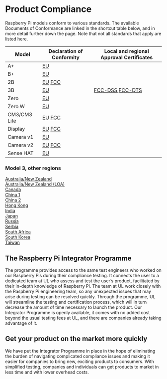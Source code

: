 # Product Compliance

Raspberry Pi models conform to various standards. The available Documents of Conformance are linked in the shortcut table below, and in more detail further down the page. Note that not all standards that apply are listed here. 

| Model | Declaration of Conformity | Local and regional Approval Certificates |
| ----- |--------------- | --------------- |
| A+    | [EU](https://www.raspberrypi.org/files/compliance/RaspberryPiAPlusDOC_CE.pdf) | |
| B+    | [EU](https://www.raspberrypi.org/files/compliance/RaspberryPiBplus_DOC_CE.pdf)| |
| 2B    | [EU](https://www.raspberrypi.org/files/compliance/Raspberry_Pi_2B_V1-2_DOC_CE.pdf) [FCC](https://www.raspberrypi.org/files/compliance/Raspberry_Pi_2B_V1-2_DOC_FCC.pdf)| |
| 3B    | [EU](https://www.raspberrypi.org/files/compliance/RaspberryPi3B-DOC-CE_RED.pdf) | [FCC-DSS](https://www.raspberrypi.org/files/compliance/Pi3_FCC_DSS.pdf),[FCC-DTS](https://www.raspberrypi.org/files/compliance/Pi3_FCC_DTS.pdf)| See below for more regions.|
| Zero     |[EU](https://www.raspberrypi.org/files/compliance/RaspberryPiZeroDOC_CE.pdf)| |
| Zero W    |[EU](https://www.raspberrypi.org/files/compliance/Raspberry_Zero_W_DOC_CE_RED.pdf)| |
| CM3/CM3 Lite | [EU](https://www.raspberrypi.org/files/compliance/RaspberryPiCM3_DOC_EU.pdf) [FCC](https://www.raspberrypi.org/files/compliance/RaspberryPiCM3_DOC_FCC.pdf)| |
| Display    | [EU](https://www.raspberrypi.org/files/compliance/RaspberryPiDisplay_DOC_CE.pdf) [FCC](https://www.raspberrypi.org/files/compliance/RaspberryPiDisplay_DOC_FCC.pdf) | |
| Camera v1 | [EU](https://www.raspberrypi.org/files/compliance/RaspberryPiCameraDOC_CE.pdf) | |
| Camera v2 | [EU](https://www.raspberrypi.org/files/compliance/RaspberryPiCamera2DOC_CE.pdf) [FCC](https://www.raspberrypi.org/files/compliance/RaspberryPiCamera2DOC_FCC.PDF) | |
| Sense HAT | [EU](https://www.raspberrypi.org/files/compliance/RaspberryPiCamera2DOC_CE.pdf) | |



### Model 3, other regions

[Australia/New Zealand](https://www.raspberrypi.org/files/compliance/Pi3_AU&NZ.pdf)  
[Australia/New Zealand (LOA)](https://www.raspberrypi.org/files/compliance/Pi3_AU&NZ_LoA.pdf)  
[Canada](https://www.raspberrypi.org/files/compliance/Pi3_Canada.pdf)  
[China 1](https://www.raspberrypi.org/files/compliance/Pi3_China_1.jpg)  
[China 2](https://www.raspberrypi.org/files/compliance/Pi3_China_2.jpg)  
[Hong Kong](https://www.raspberrypi.org/files/compliance/Pi3_Hong-Kong.pdf)  
[India](https://www.raspberrypi.org/files/compliance/Pi3_India.pdf)  
[Japan](https://www.raspberrypi.org/files/compliance/Pi3_Japan.pdf)  
[Russia](https://www.raspberrypi.org/files/compliance/Pi3_Russia.pdf)  
[Serbia](https://www.raspberrypi.org/files/compliance/Pi3_Serbia.pdf)  
[South Africa](https://www.raspberrypi.org/files/compliance/Pi3_South-Africa.pdf)  
[South Korea](https://www.raspberrypi.org/files/compliance/Pi3_South-Korea.pdf)  
[Taiwan](https://www.raspberrypi.org/files/compliance/Pi3_Taiwan.pdf)  


## The Raspberry Pi Integrator Programme

The programme provides access to the same test engineers who worked on our Raspberry Pis during their compliance testing. It connects the user to a dedicated team at UL who assess and test the user’s product, facilitated by their in-depth knowledge of Raspberry Pi. The team at UL work closely with the Raspberry Pi engineering team, so any unexpected issues that may arise during testing can be resolved quickly. Through the programme, UL will streamline the testing and certification process, which will in turn decrease the amount of time necessary to launch the product. Our Integrator Programme is openly available, it comes with no added cost beyond the usual testing fees at UL, and there are companies already taking advantage of it.

## Get your product on the market more quickly											

We have put the Integrator Programme in place in the hope of eliminating the burden of navigating complicated compliance issues and making it easier for companies to bring new, exciting products to consumers. With simplified testing, companies and individuals can get products to market in less time and with lower overhead costs.											
